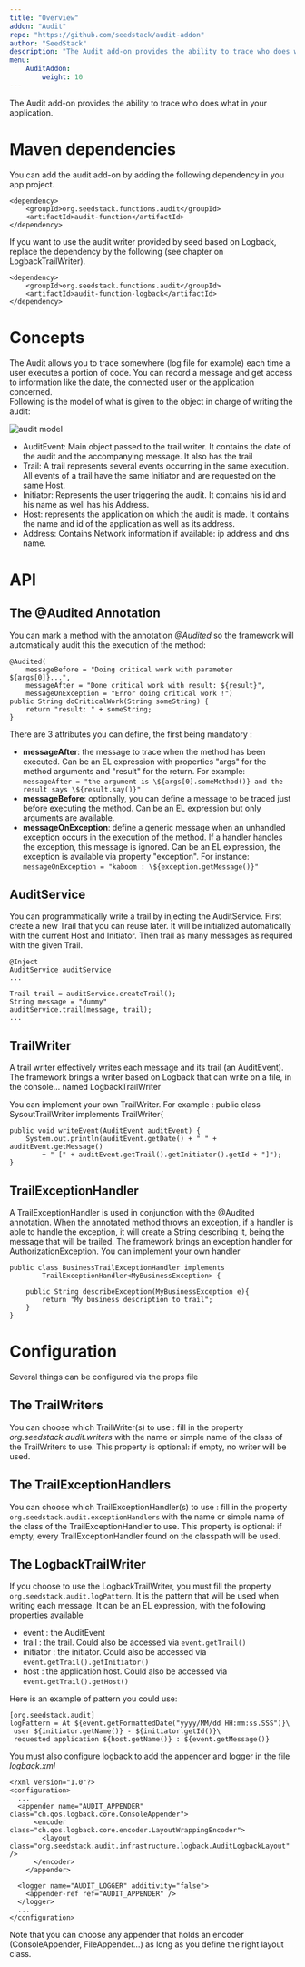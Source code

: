 ```yaml
---
title: "Overview"
addon: "Audit"
repo: "https://github.com/seedstack/audit-addon"
author: "SeedStack"
description: "The Audit add-on provides the ability to trace who does what in your application."
menu:
    AuditAddon:
        weight: 10
---
```


The Audit add-on provides the ability to trace who does what in your application.

# Maven dependencies

You can add the audit add-on by adding the following dependency in you app project.

    <dependency>
        <groupId>org.seedstack.functions.audit</groupId>
        <artifactId>audit-function</artifactId>
    </dependency>

If you want to use the audit writer provided by seed based on Logback, replace the dependency by the following 
(see chapter on LogbackTrailWriter).

    <dependency>
        <groupId>org.seedstack.functions.audit</groupId>
        <artifactId>audit-function-logback</artifactId>
    </dependency>

# Concepts

The Audit allows you to trace somewhere (log file for example) each time a user executes a portion of code. You can 
record a message and get access to information like the date,  the connected user or the application concerned. 
</br>Following is the model of what is given to the object in charge of writing the audit:

![audit model](/puml/business/business-api-domain-audit.puml.png)

 - AuditEvent: Main object passed to the trail writer. It contains the date of the audit and the accompanying message. 
 It also has the trail
 - Trail: A trail represents several events occurring in the same execution. All events of a trail have the same 
 Initiator and are requested on the same Host.
 - Initiator: Represents the user triggering the audit. It contains his id and his name as well has his Address.
 - Host: represents the application on which the audit is made. It contains the name and id of the application as 
 well as its address.
 - Address: Contains Network information if available: ip address and dns name.

# API

## The @Audited Annotation

You can mark a method with the annotation *@Audited* so the framework will automatically audit this the execution of 
the method:

```
@Audited(
    messageBefore = "Doing critical work with parameter ${args[0]}...",
    messageAfter = "Done critical work with result: ${result}",
    messageOnException = "Error doing critical work !")
public String doCriticalWork(String someString) {
    return "result: " + someString;
}
```


There are 3 attributes you can define, the first being mandatory :

* **messageAfter**: the message to trace when the method has been executed. Can be an EL expression with properties 
"args" for the method arguments and "result" for the return. For example: 
`messageAfter = "the argument is \${args[0].someMethod()} and the result says \${result.say()}"`
* **messageBefore**: optionally, you can define a message to be traced just before executing the method. 
Can be an EL expression but only arguments are available.
* **messageOnException**: define a generic message when an unhandled exception occurs in the execution of the method. 
If a handler handles the exception, this message is ignored. Can be an EL expression, the exception is available via 
property "exception". For instance: `messageOnException = "kaboom : \${exception.getMessage()}"`

## AuditService
You can programmatically write a trail by injecting the AuditService. First create a new Trail that you can reuse later. 
It will be initialized automatically with the current Host and Initiator. Then trail as many messages as required with 
the given Trail.

```
@Inject
AuditService auditService
...

Trail trail = auditService.createTrail();
String message = "dummy"
auditService.trail(message, trail);
...
```
    
## TrailWriter
A trail writer effectively writes each message and its trail (an AuditEvent). The framework brings a writer based on 
Logback that can write on a file, in the console... named LogbackTrailWriter

You can implement your own TrailWriter. For example :
    public class SysoutTrailWriter implements TrailWriter{

```
public void writeEvent(AuditEvent auditEvent) {
    System.out.println(auditEvent.getDate() + " " + auditEvent.getMessage()
        + " [" + auditEvent.getTrail().getInitiator().getId + "]");
}
```
    
## TrailExceptionHandler
A TrailExceptionHandler is used in conjunction with the @Audited annotation. When the annotated method throws an exception, 
if a handler is able to handle the exception, it will create a String describing it, being the message that will be trailed. 
The framework brings an exception handler for AuthorizationException.
You can implement your own handler

```
public class BusinessTrailExceptionHandler implements
        TrailExceptionHandler<MyBusinessException> {

    public String describeException(MyBusinessException e){
        return "My business description to trail";
    }
}
```

# Configuration
Several things can be configured via the props file

## The TrailWriters
You can choose which TrailWriter(s) to use : fill in the property *org.seedstack.audit.writers* with the name
or simple name of the class of the TrailWriters to use.
This property is optional: if empty, no writer will be used.

## The TrailExceptionHandlers
You can choose which TrailExceptionHandler(s) to use : fill in the property `org.seedstack.audit.exceptionHandlers`
with the name or simple name of the class of the TrailExceptionHandler to use.
This property is optional: if empty, every TrailExceptionHandler found on the classpath will be used.

## The LogbackTrailWriter
If you choose to use the LogbackTrailWriter, you must fill the property `org.seedstack.audit.logPattern`.
It is the pattern that will be used when writing each message. It can be an EL expression, with the following properties available

 - event : the AuditEvent
 - trail : the trail. Could also be accessed via `event.getTrail()`
 - initiator : the initiator. Could also be accessed via `event.getTrail().getInitiator()`
 - host : the application host. Could also be accessed via `event.getTrail().getHost()`
 
Here is an example of pattern you could use:

    [org.seedstack.audit]
    logPattern = At ${event.getFormattedDate("yyyy/MM/dd HH:mm:ss.SSS")}\
     user ${initiator.getName()} - ${initiator.getId()}\
     requested application ${host.getName()} : ${event.getMessage()}
    
You must also configure logback to add the appender and logger in the file *logback.xml*

    <?xml version="1.0"?>
    <configuration>
      ...
      <appender name="AUDIT_APPENDER" class="ch.qos.logback.core.ConsoleAppender">
          <encoder class="ch.qos.logback.core.encoder.LayoutWrappingEncoder">
            <layout class="org.seedstack.audit.infrastructure.logback.AuditLogbackLayout" />
          </encoder>
        </appender>
    
      <logger name="AUDIT_LOGGER" additivity="false">
        <appender-ref ref="AUDIT_APPENDER" />
      </logger>
      ...
    </configuration>
    
Note that you can choose any appender that holds an encoder (ConsoleAppender, FileAppender...) as long as you define 
the right layout class.